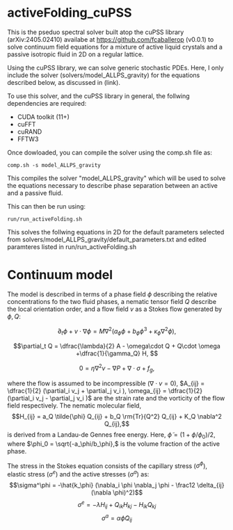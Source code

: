 # activeFolding_cuPSS

This is the pseduo spectral solver built atop the cuPSS library (arXiv:2405.02410) availabe at https://github.com/fcaballerop (v0.0.1) to solve continuum field equations for a mixture of active liquid crystals and a passive isotropic fluid in 2D on a regular lattice. 

Using the cuPSS library, we can solve generic stochastic PDEs. Here, I only include the solver (solvers/model_ALLPS_gravity) for the equations described below, as discussed in (link).

To use this solver, and the cuPSS library in general, the follwing dependencies are required:
- CUDA toolkit (11+)
- cuFFT
- cuRAND
- FFTW3

Once dowloaded, you can compile the solver using the comp.sh file as:
```
comp.sh -s model_ALLPS_gravity
```

This compiles the solver "model_ALLPS_gravity" which will be used to solve the equations necessary to describe phase separation between an active and a passive fluid.

This can then be run using:
```
run/run_activeFolding.sh
```
This solves the follwing equations in 2D for the default parameters selected from solvers/model_ALLPS_gravity/default_parameters.txt and edited paramteres listed in run/run_activeFolding.sh

# Continuum model

The model is described in terms of a phase field $\phi$ describing the relative concentrations fo the two fluid phases, a nematic tensor field $Q$ describe the local orientation order, and a flow field $v$ as a Stokes flow generated by $\phi, Q$:

$$\partial_t \phi + v \cdot \nabla \phi = M \nabla^2 (a_\phi \phi + b_\phi \phi^3 + \kappa_\phi \nabla^2 \phi), $$

$$\partial_t Q = \dfrac{\lambda}{2} A  - \omega\cdot Q + Q\cdot \omega +\dfrac{1}{\gamma_Q} H, $$

$$0 = \eta \nabla^2 v - \nabla P + \nabla \cdot \sigma + f_g,$$

where the flow is assumed to be incompressible ($\nabla \cdot v = 0$), $A_{ij} = \dfrac{1}{2} (\partial_i v_j + \partial_j v_i ), \omega_{ij} = \dfrac{1}{2} (\partial_i v_j - \partial_j v_i )$ are the strain rate and the vorticity of the flow field respectively. The nematic molecular field, 
$$H_{ij} = a_Q \tilde{\phi} Q_{ij} + b_Q \rm{Tr}{Q^2} Q_{ij} + K_Q \nabla^2 Q_{ij},$$
is derived from a Landau-de Gennes free energy. Here, $\tilde{\phi} = (1+\phi/\phi_0)/2,$ where $\phi_0 = \sqrt{-a_\phi/b_\phi},$ is the volume fraction of the active phase.


The stress in the Stokes equation consists of the capillary stress ($\sigma^\phi$), elastic stress ($\sigma^e$) and the active stresses ($\sigma^a$) as:
$$\sigma^\phi = -\hat{k_\phi} (\nabla_i \phi \nabla_j \phi - \frac12 \delta_{ij} (\nabla \phi)^2)$$
$$\sigma^e = -\lambda H_{ij} + Q_{ik} H_{kj} - H_{ik}Q_{kj}$$
$$\sigma^a = \alpha \tilde{\phi} Q_{ij}$$
